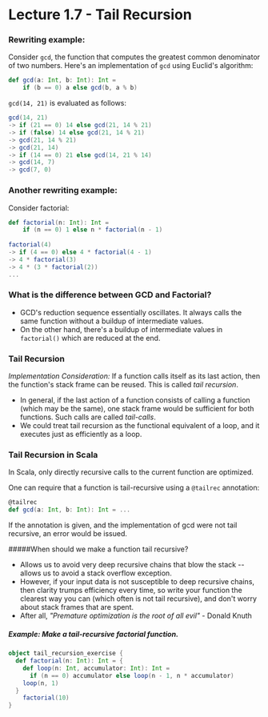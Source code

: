 # Lecture 1.7 - Tail Recursion

### Rewriting example:
Consider ```gcd```, the function that computes the greatest common denominator of two numbers. Here's an implementation of ```gcd``` using Euclid's algorithm:
```scala
def gcd(a: Int, b: Int): Int =
	if (b == 0) a else gcd(b, a % b)
```
```gcd(14, 21)``` is evaluated as follows:
```scala
gcd(14, 21)
-> if (21 == 0) 14 else gcd(21, 14 % 21)
-> if (false) 14 else gcd(21, 14 % 21)
-> gcd(21, 14 % 21)
-> gcd(21, 14)
-> if (14 == 0) 21 else gcd(14, 21 % 14)
-> gcd(14, 7)
-> gcd(7, 0)
```

### Another rewriting example:
Consider factorial:
```scala
def factorial(n: Int): Int = 
	if (n == 0) 1 else n * factorial(n - 1)
	
factorial(4)
-> if (4 == 0) else 4 * factorial(4 - 1)
-> 4 * factorial(3)
-> 4 * (3 * factorial(2))
...
```

### What is the difference between GCD and Factorial?
- GCD's reduction sequence essentially oscillates. It always calls the same function without a buildup of intermediate values.
- On the other hand, there's a buildup of intermediate values in  ```factorial()```  which are reduced at the end.

### Tail Recursion
*Implementation Consideration:* If a function calls itself as its last action, then the function's stack frame can be reused. This is called *tail recursion*. 
- In general, if the last action of a function consists of calling a function (which may be the same), one stack frame would be sufficient for both functions. Such calls are called *tail-calls*.
- We could treat tail recursion as the functional equivalent of a loop, and it executes just as efficiently as a loop. 

### Tail Recursion in Scala
In Scala, only directly recursive calls to the current function are optimized. 

One can require that a function is tail-recursive using a ```@tailrec``` annotation:
```scala
@tailrec
def gcd(a: Int, b: Int): Int = ...
```
If the annotation is given, and the implementation of gcd were not tail recursive, an error would be issued.

#####When should we make a function tail recursive?
- Allows us to avoid very deep recursive chains that blow the stack -- allows us to avoid a stack overflow exception. 
- However, if your input data is not susceptible to deep recursive chains, then clarity trumps efficiency every time, so write your function the clearest way you can (which often is not tail recursive), and don't worry about stack frames that are spent.
- After all, *"Premature optimization is the root of all evil"* - Donald Knuth 

##### Example: Make a tail-recursive factorial function.

```scala
object tail_recursion_exercise {
  def factorial(n: Int): Int = {
    def loop(n: Int, accumulator: Int): Int =
      if (n == 0) accumulator else loop(n - 1, n * accumulator)
    loop(n, 1)
  }
    factorial(10)
}
```


